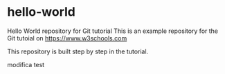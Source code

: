 # hello-world
Hello World repository for Git tutorial
This is an example repository for the Git tutoial on https://www.w3schools.com

This repository is built step by step in the tutorial.

modifica test
